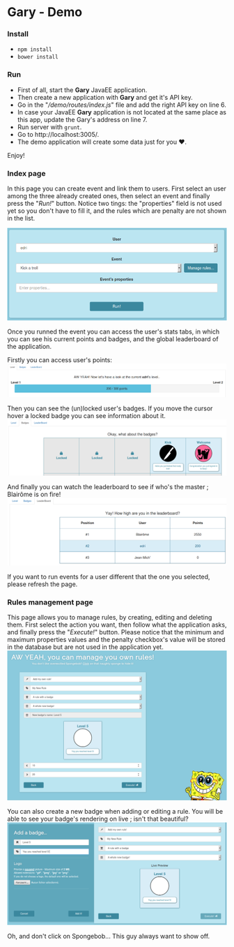 
# Gary - Demo

### Install

 - `npm install`
 - `bower install`

### Run

 - First of all, start the **Gary** JavaEE application.
 - Then create a new application with **Gary** and get it's API key.
 - Go in the "*/demo/routes/index.js*" file and add the right API key on line 6.
 - In case your JavaEE **Gary** application is not located at the same place as this app, update the Gary's address on line 7.
 - Run server with `grunt`.
 - Go to http://localhost:3005/.
 - The demo application will create some data just for you ♥.

Enjoy!

### Index page
In this page you can create event and link them to users. First select an user among the three already created ones, then select an event and finally press the "*Run!*" button. Notice two tings: the "properties" field is not used yet so you don't have to fill it, and the rules which are penalty are not shown in the list.

![alt text](documentation_images/running_event.png "Running an event")

Once you runned the event you can access the user's stats tabs, in which you can see his current points and badges, and the global leaderboard of the application.

Firstly you can access user's points:
![alt text](documentation_images/user_points.png "Current points of the selected user")

Then you can see the (un)locked user's badges. If you move the cursor hover a locked badge you can see information about it.
![alt text](documentation_images/user_badges.png "Current badges of the selected user")

And finally you can watch the leaderboard to see if who's the master ; Blairôme is on fire!
![alt text](documentation_images/leaderboard.png "Leaderboard of users points")

If you want to run events for a user different that the one you selected, please refresh the page.

### Rules management page
This page allows you to manage rules, by creating, editing and deleting them. First select the action you want, then follow what the application asks, and finally press the "*Execute!*" button. Please notice that the minimum and maximum properties values and the penalty checkbox's value will be stored in the database but are not used in the application yet.
![alt text](documentation_images/rule_management.png "Add a rule")

You can also create a new badge when adding or editing a rule. You will be able to see your badge's rendering on live ; isn't that beautiful?
![alt text](documentation_images/badge_creation.png "Add a badge")

Oh, and don't click on Spongebob... This guy always want to show off.
